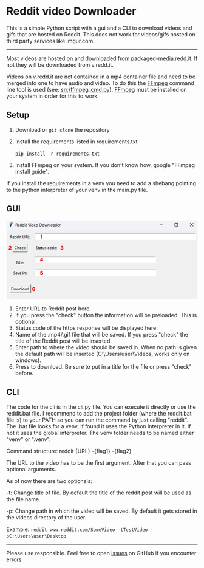 # Reddit video Downloader 

This is a simple Python script with a gui and a CLI to download videos and gifs that are hosted on Reddit. This does not work for videos/gifs hosted on third party services like imgur.com.
***
Most videos are hosted on and downloaded from packaged-media.redd.it. If not they will be downloaded from v.redd.it. 

Videos on v.redd.it are not contained in a mp4 container file and need to be merged into one to have audio and video. To do this the [FFmpeg](https://www.ffmpeg.org/) command line tool is used (see: [src/ffmpeg_cmd.py](https://github.com/JustAName3/Reddit-Video-Downloader/blob/master/src/ffmpeg_cmd.py)). [FFmpeg](https://www.ffmpeg.org/) must be installed on your system in order for this to work. 


## Setup
1. Download or `git clone` the repository 

2. Install the requirements listed in requirements.txt

    `pip install -r requirements.txt`

3. Install FFmpeg on your system. If you don't know how, google "FFmpeg install guide".

If you install the requirements in a venv you need to add a shebang pointing to the python interpreter of your venv in the main.py file.

## GUI

![Image not found](gui.PNG)

1. Enter URL to Reddit post here.
2. If you press the "check" button the information will be preloaded. This is optional. 
3. Status code of the https response will be displayed here.
4. Name of the .mp4/.gif file that will be saved. If you press "check" the title of the Reddit post will be inserted.
5. Enter path to where the video should be saved in. When no path is given the default path will be inserted (C:\Users\user\Videos, works only on windows).
6. Press to download. Be sure to put in a title for the file or press "check" before.  

## CLI

The code for the cli is in the cli.py file. You can execute it directly or use the reddit.bat file.
I recommend to add the project folder (where the reddit.bat file is) to your PATH so you can run the command by just calling "reddit".
The .bat file looks for a venv, if found it uses the Python interpreter in it. If not it uses the global interpreter. The venv folder needs to be named either "venv" or ".venv".

Command structure: reddit {URL} -{flag1} -{flag2}

The URL to the video has to be the first argument. After that you can pass optional arguments.

As of now there are two optionals:

-t: Change title of file. By default the title of the reddit post will be used as the file name.

-p: Change path in which the video will be saved. By default it gets stored in the videos directory of the user.

Example: `reddit www.reddit.com/SomeVideo -tTestVideo -pC:\Users\user\Desktop`

***  

Please use responsible. Feel free to open [issues](https://github.com/JustAName3/Reddit-Video-Downloader/issues) on GitHub if you encounter errors.